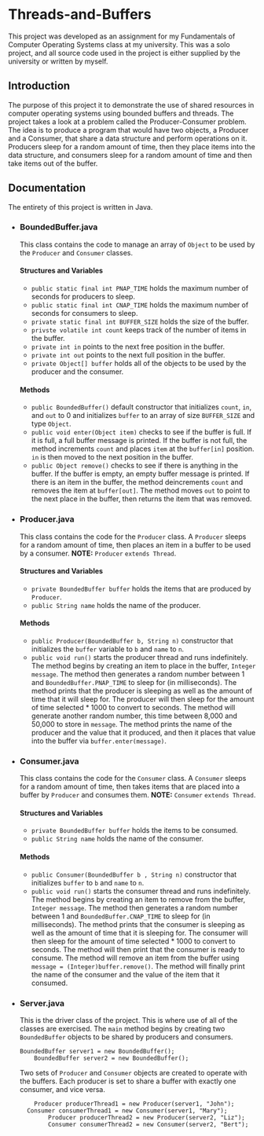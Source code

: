 # Threads-and-Buffers
This project was developed as an assignment for my Fundamentals of Computer Operating Systems class at my university. This was a solo project, and all source code used in the project is either supplied by the university or written by myself.

## Introduction
The purpose of this project it to demonstrate the use of shared resources in computer operating systems using bounded buffers and threads. The project takes a look at a problem called the Producer-Consumer problem. The idea is to produce a program that would have two objects, a Producer and a Consumer, that share a data structure and perform operations on it. Producers sleep for a random amount of time, then they place items into the data structure, and consumers sleep for a random amount of time and then take items out of the buffer.

## Documentation
The entirety of this project is written in Java.
   * ### BoundedBuffer.java
     This class contains the code to manage an array of ```Object``` to be used by the ```Producer``` and ```Consumer``` classes.
     #### Structures and Variables
      * ```public static final int PNAP_TIME``` holds the maximum number of seconds for producers to sleep.
      * ```public static final int CNAP_TIME``` holds the maximum number of seconds for consumers to sleep.
      * ```private static final int BUFFER_SIZE``` holds the size of the buffer.
      * ```privste volatile int count``` keeps track of the number of items in the buffer.
      * ```private int in``` points to the next free position in the buffer.
      * ```private int out``` points to the next full position in the buffer.
      * ```private Object[] buffer``` holds all of the objects to be used by the producer and the consumer.
      
      #### Methods
      * ```public BoundedBuffer()``` default constructor that initializes ```count```, ```in```, and ```out``` to 0 and initializes ```buffer``` to an array of size ```BUFFER_SIZE``` and type ```Object```.
      * ```public void enter(Object item)``` checks to see if the buffer is full. If it is full, a full buffer message is printed. If the buffer is not full, the method increments ```count``` and places ```item``` at the ```buffer[in]``` position. ```in``` is then moved to the next position in the buffer.
      * ```public Object remove()``` checks to see if there is anything in the buffer. If the buffer is empty, an empty buffer message is printed. If there is an item in the buffer, the method deincrements ```count``` and removes the item at ```buffer[out]```. The method moves ```out``` to point to the next place in the buffer, then returns the item that was removed. 
   * ### Producer.java
     This class contains the code for the ```Producer``` class. A ```Producer``` sleeps for a random amount of time, then places an item in a buffer to be used by a consumer. __NOTE:__ ```Producer``` ```extends Thread```.
     #### Structures and Variables
      * ```private BoundedBuffer buffer``` holds the items that are produced by ```Producer```.
      * ```public String name``` holds the name of the producer.
     #### Methods
      * ```public Producer(BoundedBuffer b, String n)``` constructor that initializes the ```buffer``` variable to ```b``` and ```name``` to ```n```.
      * ```public void run()``` starts the producer thread and runs indefinitely. The method begins by creating an item to place in the buffer, ```Integer message```. The method then generates a random number between 1 and ```BoundedBuffer.PNAP_TIME``` to sleep for (in milliseconds). The method prints that the producer is sleeping as well as the amount of time that it will sleep for. The producer will then sleep for the amount of time selected * 1000 to convert to seconds. The method will generate another random number, this time between 8,000 and 50,000 to store in ```message```. The method prints the name of the producer and the value that it produced, and then it places that value into the buffer via ```buffer.enter(message)```.
   * ### Consumer.java
     This class contains the code for the ```Consumer``` class. A ```Consumer``` sleeps for a random amount of time, then takes items that are placed into a buffer by ```Producer``` and consumes them. __NOTE:__ ```Consumer``` ```extends Thread```.
     #### Structures and Variables
     * ```private BoundedBuffer buffer``` holds the items to be consumed.
     * ```public String name``` holds the name of the consumer.
     #### Methods
     * ```public Consumer(BoundedBuffer b , String n)``` constructor that initializes ```buffer``` to ```b``` and ```name``` to ```n```.
     * ```public void run()``` starts the consumer thread and runs indefinitely. The method begins by creating an item to remove from the buffer, ```Integer message```. The method then generates a random number between 1 and ```BoundedBuffer.CNAP_TIME``` to sleep for (in milliseconds). The method prints that the consumer is sleeping as well as the amount of time that it is sleeping for. The consumer will then sleep for the amount of time selected * 1000 to convert to seconds. The method will then print that the consumer is ready to consume. The method will remove an item from the buffer using ```message = (Integer)buffer.remove()```. The method will finally print the name of the consumer and the value of the item that it consumed. 
  * ### Server.java
    This is the driver class of the project. This is where use of all of the classes are exercised. The ```main``` method begins by creating two ```BoundedBuffer``` objects to be shared by producers and consumers.
    ```
    BoundedBuffer server1 = new BoundedBuffer();
		BoundedBuffer server2 = new BoundedBuffer(); 
    ```
    Two sets of ```Producer``` and ```Consumer``` objects are created to operate with the buffers. Each producer is set to share a buffer with exactly one consumer, and vice versa.
    ```
    	Producer producerThread1 = new Producer(server1, "John");
      Consumer consumerThread1 = new Consumer(server1, "Mary");
			Producer producerThread2 = new Producer(server2, "Liz");
			Consumer consumerThread2 = new Consumer(server2, "Bert");

